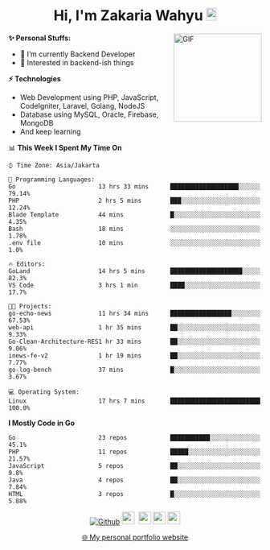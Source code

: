 <h1 align="center">Hi, I'm Zakaria Wahyu <img src="https://github.com/TheDudeThatCode/TheDudeThatCode/blob/master/Assets/Hi.gif" width="20px" height="25px"></h1>

<img align="right" alt="GIF" height="175px" src="https://www.nayakapratama.co.id/wp-content/uploads/2019/07/Website-Maintenance.gif" />

**✨ Personal Stuffs:**
- 🔭 I’m currently Backend Developer
- 🌱 Interested in backend-ish things

**⚡ Technologies**
- Web Development using PHP, JavaScript, CodeIgniter, Laravel, Golang, NodeJS
- Database using MySQL, Oracle, Firebase, MongoDB
- And keep learning

<!--START_SECTION:waka-->
📊 **This Week I Spent My Time On** 

```text
⌚︎ Time Zone: Asia/Jakarta

💬 Programming Languages: 
Go                       13 hrs 33 mins      ███████████████████░░░░░░   79.14% 
PHP                      2 hrs 5 mins        ███░░░░░░░░░░░░░░░░░░░░░░   12.24% 
Blade Template           44 mins             █░░░░░░░░░░░░░░░░░░░░░░░░   4.35% 
Bash                     18 mins             ░░░░░░░░░░░░░░░░░░░░░░░░░   1.78% 
.env file                10 mins             ░░░░░░░░░░░░░░░░░░░░░░░░░   1.0%

🔥 Editors: 
GoLand                   14 hrs 5 mins       ████████████████████░░░░░   82.3% 
VS Code                  3 hrs 1 min         ████░░░░░░░░░░░░░░░░░░░░░   17.7%

🐱‍💻 Projects: 
go-echo-news             11 hrs 34 mins      █████████████████░░░░░░░░   67.53% 
web-api                  1 hr 35 mins        ██░░░░░░░░░░░░░░░░░░░░░░░   9.33% 
Go-Clean-Architecture-RES1 hr 33 mins        ██░░░░░░░░░░░░░░░░░░░░░░░   9.06% 
inews-fe-v2              1 hr 19 mins        ██░░░░░░░░░░░░░░░░░░░░░░░   7.77% 
go-log-bench             37 mins             █░░░░░░░░░░░░░░░░░░░░░░░░   3.67%

💻 Operating System: 
Linux                    17 hrs 7 mins       █████████████████████████   100.0%

```

**I Mostly Code in Go** 

```text
Go                       23 repos            ███████████░░░░░░░░░░░░░░   45.1% 
PHP                      11 repos            █████░░░░░░░░░░░░░░░░░░░░   21.57% 
JavaScript               5 repos             ██░░░░░░░░░░░░░░░░░░░░░░░   9.8% 
Java                     4 repos             ██░░░░░░░░░░░░░░░░░░░░░░░   7.84% 
HTML                     3 repos             █░░░░░░░░░░░░░░░░░░░░░░░░   5.88%

```



<!--END_SECTION:waka-->

<p align="center">
<a href="https://github.com/zakariawahyu" target="_blank"><img alt="Github" src="https://img.shields.io/badge/GitHub-%2312100E.svg?&style=for-the-badge&logo=Github&logoColor=white" /></a>
<a href="https://www.twitter.com/_zakariawahyu"><img src="https://img.shields.io/badge/twitter-%231DA1F2.svg?&style=for-the-badge&logo=twitter&logoColor=white" height=25></a> 
<a href="https://www.linkedin.com/in/zakariawahyu"><img src="https://img.shields.io/badge/linkedin-%230077B5.svg?&style=for-the-badge&logo=linkedin&logoColor=white" height=25></a> 
<a href="https://www.instagram.com/_zakariawahyu"><img src="https://img.shields.io/badge/instagram-%23E4405F.svg?&style=for-the-badge&logo=instagram&logoColor=white" height=25></a>
<a href="https://medium.com/@zakariawahyu"><img src="https://img.shields.io/badge/Medium-12100E?style=for-the-badge&logo=medium&logoColor=white" height=25></a>
</p>
<p align="center"><a href="https://www.zakariawahyu.com" target="_blank">🌐 My personal portfolio website</a></p>
